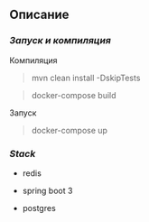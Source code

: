 
## __Описание__

### ___Запуск и компиляция___

Компиляция

>mvn clean install -DskipTests

>docker-compose build

Запуск

>docker-compose up


### ___Stack___ 

- redis

- spring boot 3

- postgres
